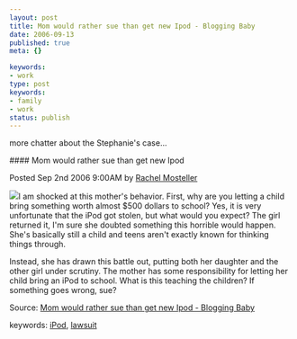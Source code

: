 ```yaml
---
layout: post
title: Mom would rather sue than get new Ipod - Blogging Baby
date: 2006-09-13
published: true
meta: {}

keywords:
- work
type: post
keywords:
- family
- work
status: publish
---
```



more chatter about the Stephanie's case... 

 <!-- blockquote  --> #### Mom would rather sue than get new Ipod



Posted Sep 2nd 2006 9:00AM by [Rachel Mosteller](http://www.bloggingbaby.com/bloggers/rachel-mosteller)



[![](http://media.eick.us/2011/05/ipod.jpg)](http://www.suntimes.com/output/news/ipod31.html)I am shocked at this mother's behavior. First, why are you letting a child bring something worth almost $500 dollars to school? Yes, it is very unfortunate that the iPod got stolen, but what would you expect? The girl returned it, I'm sure she doubted something this horrible would happen. She's basically still a child and teens aren't exactly known for thinking things through.



Instead, she has drawn this battle out, putting both her daughter and the other girl under scrutiny. The mother has some responsibility for letting her child bring an iPod to school. What is this teaching the children? If something goes wrong, sue?

<!-- endblockquote  -->

Source: [Mom would rather sue than get new Ipod - Blogging Baby](http://www.bloggingbaby.com/2006/09/02/mom-would-rather-sue-than-get-new-ipod/)



keywords: [iPod](http://technorati.com/tag/iPod), [lawsuit](http://technorati.com/tag/lawsuit)

